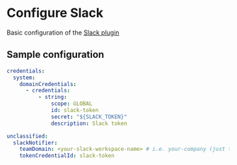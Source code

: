 # Configure Slack

Basic configuration of the [Slack plugin](https://wiki.jenkins.io/display/JENKINS/Slack+Plugin)

## Sample configuration

```yaml
credentials:
  system:
    domainCredentials:
      - credentials:
          - string:
              scope: GLOBAL
              id: slack-token
              secret: "${SLACK_TOKEN}"
              description: Slack token

unclassified:
  slackNotifier:
    teamDomain: <your-slack-workspace-name> # i.e. your-company (just the workspace name not the full url)
    tokenCredentialId: slack-token
```
